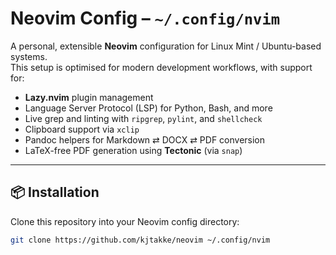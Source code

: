 # Neovim Config – `~/.config/nvim`

A personal, extensible **Neovim** configuration for Linux Mint / Ubuntu-based systems.  
This setup is optimised for modern development workflows, with support for:

- **Lazy.nvim** plugin management
- Language Server Protocol (LSP) for Python, Bash, and more
- Live grep and linting with `ripgrep`, `pylint`, and `shellcheck`
- Clipboard support via `xclip`
- Pandoc helpers for Markdown ⇄ DOCX ⇄ PDF conversion
- LaTeX-free PDF generation using **Tectonic** (via `snap`)

---

## 📦 Installation

Clone this repository into your Neovim config directory:

```bash
git clone https://github.com/kjtakke/neovim ~/.config/nvim

